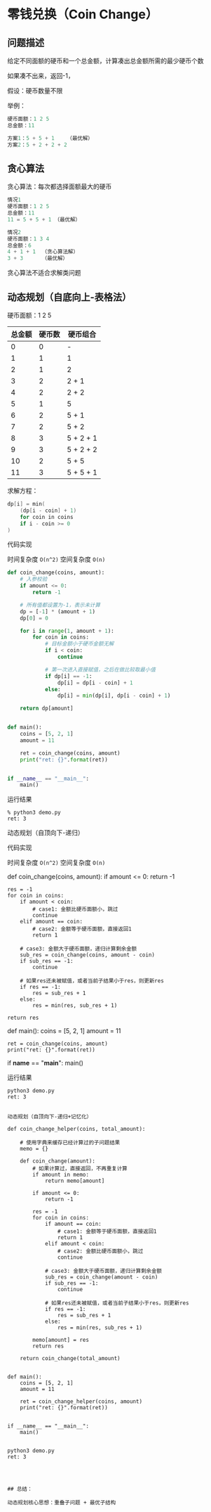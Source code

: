 # 零钱兑换（Coin Change）

## 问题描述

给定不同面额的硬币和一个总金额，计算凑出总金额所需的最少硬币个数

如果凑不出来，返回-1，

假设：硬币数量不限

举例：

```cpp
硬币面额：1 2 5
总金额：11

方案1：5 + 5 + 1    （最优解）
方案2：5 + 2 + 2 + 2
```

## 贪心算法

贪心算法：每次都选择面额最大的硬币

```cpp
情况1
硬币面额：1 2 5
总金额：11
11 = 5 + 5 + 1 （最优解）

情况2
硬币面额：1 3 4
总金额：6
4 + 1 + 1  （贪心算法解）
3 + 3      （最优解）
```

贪心算法不适合求解类问题

## 动态规划（自底向上-表格法）

硬币面额：1 2 5

| 总金额 | 硬币数 | 硬币组合
|-|- |-
0 | 0 | -
1 | 1 | 1
2 | 1 | 2
3 | 2 | 2 + 1
4 | 2 | 2 + 2
5 | 1 | 5
6 | 2 | 5 + 1
7 | 2 | 5 + 2
8 | 3 | 5 + 2 + 1
9 | 3 | 5 + 2 + 2
10 | 2 | 5 + 5
11 | 3 | 5 + 5 + 1

求解方程：

```cpp
dp[i] = min(
    (dp[i - coin] + 1)
    for coin in coins 
    if i - coin >= 0
)
```

代码实现

时间复杂度 `O(n^2)`
空间复杂度 `O(n)`

```python
def coin_change(coins, amount):
    # 入参校验
    if amount <= 0:
        return -1

    # 所有值都设置为-1，表示未计算
    dp = [-1] * (amount + 1)
    dp[0] = 0

    for i in range(1, amount + 1):
        for coin in coins:
            # 目标金额小于硬币金额无解
            if i < coin:
                continue

            # 第一次进入直接赋值，之后在做比较取最小值
            if dp[i] == -1:
                dp[i] = dp[i - coin] + 1
            else:
                dp[i] = min(dp[i], dp[i - coin] + 1)

    return dp[amount]


def main():
    coins = [5, 2, 1]
    amount = 11

    ret = coin_change(coins, amount)
    print("ret: {}".format(ret))


if __name__ == "__main__":
    main()

```

运行结果

```shell
% python3 demo.py
ret: 3
```

动态规划（自顶向下-递归）

代码实现

时间复杂度 `O(n^2)`
空间复杂度 `O(n)`

def coin_change(coins, amount):
    if amount <= 0:
        return -1

    res = -1
    for coin in coins:
        if amount < coin: 
            # case1: 金额比硬币面额小，跳过
            continue
        elif amount == coin: 
            # case2: 金额等于硬币面额，直接返回1
            return 1

        # case3: 金额大于硬币面额，递归计算剩余金额
        sub_res = coin_change(coins, amount - coin)
        if sub_res == -1:
            continue

        # 如果res还未被赋值，或者当前子结果小于res，则更新res
        if res == -1:
            res = sub_res + 1
        else:
            res = min(res, sub_res + 1)

    return res


def main():
    coins = [5, 2, 1]
    amount = 11

    ret = coin_change(coins, amount)
    print("ret: {}".format(ret))


if __name__ == "__main__":
    main()


运行结果

```shell
python3 demo.py
ret: 3


动态规划（自顶向下-递归+记忆化）

def coin_change_helper(coins, total_amount):

    # 使用字典来缓存已经计算过的子问题结果
    memo = {}

    def coin_change(amount):
        # 如果计算过，直接返回，不再重复计算
        if amount in memo:
            return memo[amount]

        if amount <= 0:
            return -1

        res = -1
        for coin in coins:
            if amount == coin:
                # case1: 金额等于硬币面额，直接返回1
                return 1
            elif amount < coin:
                # case2: 金额比硬币面额小，跳过
                continue

            # case3: 金额大于硬币面额，递归计算剩余金额
            sub_res = coin_change(amount - coin)
            if sub_res == -1:
                continue

            # 如果res还未被赋值，或者当前子结果小于res，则更新res
            if res == -1:
                res = sub_res + 1
            else:
                res = min(res, sub_res + 1)

        memo[amount] = res
        return res

    return coin_change(total_amount)


def main():
    coins = [5, 2, 1]
    amount = 11

    ret = coin_change_helper(coins, amount)
    print("ret: {}".format(ret))


if __name__ == "__main__":
    main()


python3 demo.py
ret: 3




## 总结：

动态规划核心思想：重叠子问题 + 最优子结构